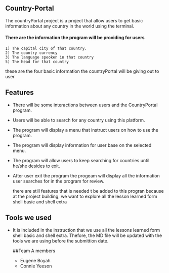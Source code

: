 ## Country-Portal
The countryPortal project is a project that allow users to get basic
information about any country in the world using the terminal.

#### There are the information the program will be providing for users
~~~
1) The capital city of that country.
2) The country currency
3) The language speoken in that country
5) The head for that country
~~~
these are the four basic information the countryPortal will be giving out to user

## Features 
+ There will be some interactions between users and the CountryPortal program.
+ Users will be able to search for any country using this platform.
+ The program will display a menu that instruct users on how to use the program.
+ The program will display information for user base on the selected menu.
+ The program will allow users to keep searching for countries until he/she desides to exit.
+ After user exit the program the progeam will display all the information user searches for in the program for review.
  
   there are still features that is needed t be added to this progran because at the project building, we want to
  explore all the lesson learned form shell basic and shell extra
  
## Tools we used
+ It is included in the instruction that we use all the lessons learned form shell basic and shell extra. Thefore, the MD file will be updated with the tools we are using before the submittion date.

  ##Team A members
  + Eugene Boyah
  + Connie Yeeson
  
